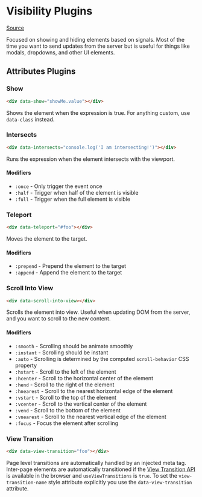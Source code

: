 # Visibility Plugins

[Source](https://github.com/starfederation/datastar/blob/main/packages/library/src/lib/plugins/official/visibility.ts)

Focused on showing and hiding elements based on signals. Most of the time you want to send updates from the server but is useful for things like modals, dropdowns, and other UI elements.

## Attributes Plugins

### Show

```html
<div data-show="showMe.value"></div>
```

Shows the element when the expression is true. For anything custom, use `data-class` instead.

### Intersects

```html
<div data-intersects="console.log('I am intersecting!')"></div>
```

Runs the expression when the element intersects with the viewport.

#### Modifiers

- `:once` - Only trigger the event once
- `:half` - Trigger when half of the element is visible
- `:full` - Trigger when the full element is visible

### Teleport

```html
<div data-teleport="#foo"></div>
```

Moves the element to the target.

#### Modifiers

- `:prepend` - Prepend the element to the target
- `:append` - Append the element to the target

### Scroll Into View

```html
<div data-scroll-into-view></div>
```

Scrolls the element into view. Useful when updating DOM from the server, and you want to scroll to the new content.

#### Modifiers

- `:smooth` - Scrolling should be animate smoothly
- `:instant` - Scrolling should be instant
- `:auto` - Scrolling is determined by the computed `scroll-behavior` CSS property
- `:hstart` - Scroll to the left of the element
- `:hcenter` - Scroll to the horizontal center of the element
- `:hend` - Scroll to the right of the element
- `:hnearest` - Scroll to the nearest horizontal edge of the element
- `:vstart` - Scroll to the top of the element
- `:vcenter` - Scroll to the vertical center of the element
- `:vend` - Scroll to the bottom of the element
- `:vnearest` - Scroll to the nearest vertical edge of the element
- `:focus` - Focus the element after scrolling

### View Transition

```html
<div data-view-transition="foo"></div>
```

Page level transitions are automatically handled by an injected meta tag. Inter-page elements are automatically transitioned if the [View Transition API](https://developer.mozilla.org/en-US/docs/Web/API/View_Transitions_API) is available in the browser and `useViewTransitions` is `true`. To set the `view-transition-name` style attribute explicitly you use the `data-view-transition` attribute.
